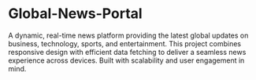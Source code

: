 # Global-News-Portal
A dynamic, real-time news platform providing the latest global updates on business, technology, sports, and entertainment. This project combines responsive design with efficient data fetching to deliver a seamless news experience across devices. Built with scalability and user engagement in mind.

